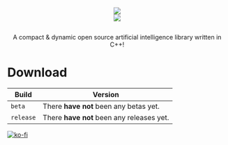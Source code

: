 <h1>
<p align="center">
  <img src="https://user-images.githubusercontent.com/49985341/125219728-550e4300-e293-11eb-8a0b-9fc01f9fbe67.png"><br />
  <img src="https://img.shields.io/badge/license-MIT-white" />
</p>
</h1>
<p align="center">
  A compact & dynamic open source artificial intelligence library written in C++!
</p>

Download
=============
| Build | Version |
| --- | --- |
| `beta` | There **have not** been any betas yet.|
| `release` | There **have not** been any releases yet.|

[![ko-fi](https://ko-fi.com/img/githubbutton_sm.svg)](https://ko-fi.com/W7W23Q8TJ)
